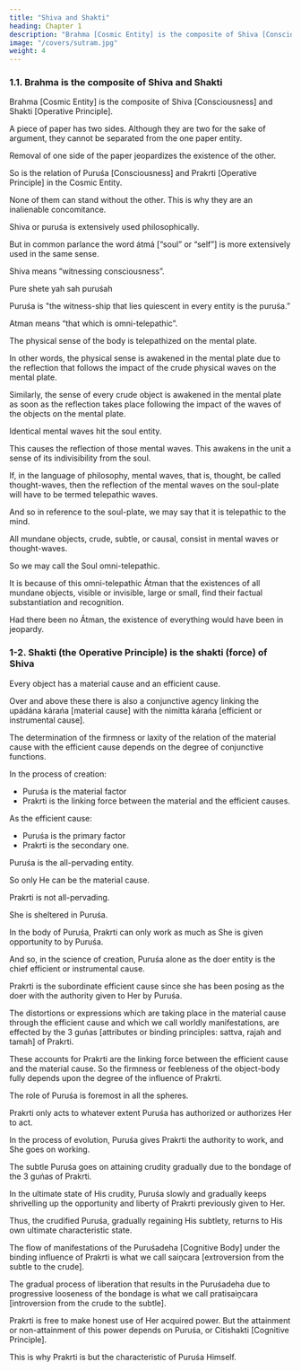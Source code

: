 ```yaml
---
title: "Shiva and Shakti"
heading: Chapter 1
description: "Brahma [Cosmic Entity] is the composite of Shiva [Consciousness] and Shakti [Operative Principle"
image: "/covers/sutram.jpg"
weight: 4
---
```



<!-- 1-1. Shivashaktyátmakaḿ Brahma. -->

### 1.1. Brahma is the composite of Shiva and Shakti

Brahma [Cosmic Entity] is the composite of Shiva [Consciousness] and Shakti [Operative Principle].

A piece of paper has two sides. Although they are two for the sake of argument, they cannot be separated from the one paper entity.

Removal of one side of the paper jeopardizes the existence of the other.

So is the relation of Puruśa [Consciousness] and Prakrti [Operative Principle] in the Cosmic Entity. 

None of them can stand without the other. This is why they are an inalienable concomitance.

Shiva or puruśa is extensively used philosophically. 

But in common parlance the word átmá [“soul” or “self”] is more extensively used in the same sense.

Shiva means “witnessing consciousness”. 

Pure shete yah sah puruśah

Puruśa is "the witness-ship that lies quiescent in every entity is the puruśa.”

Atman means “that which is omni-telepathic”.

The physical sense of the body is telepathized on the mental plate.

In other words, the physical sense is awakened in the mental plate due to the reflection that follows the impact of the crude physical waves on the mental plate. 

Similarly, the sense of every crude object is awakened in the mental plate as soon as the reflection takes place following the impact of the waves of the objects on the mental plate.

Identical mental waves hit the soul entity.

This causes the reflection of those mental waves. This awakens in the unit a sense of its indivisibility from the soul.

If, in the language of philosophy, mental waves, that is, thought, be called thought-waves, then the reflection of the mental waves on the soul-plate will have to be termed telepathic waves.

And so in reference to the soul-plate, we may say that it is telepathic to the mind. 

All mundane objects, crude, subtle, or causal, consist in mental waves or thought-waves.

So we may call the Soul omni-telepathic.

<!-- in the fullest accord with reasoning and logic, -->

It is because of this omni-telepathic Átman that the existences of all mundane objects, visible or invisible, large or small, find their factual substantiation and recognition. 

Had there been no Átman, the existence of everything would have been in jeopardy.


<!-- 1-2. Shaktih Sá Shivasya Shaktih. -->

### 1-2. Shakti (the Operative Principle) is the shakti (force) of Shiva

Every object has a material cause and an efficient cause.

Over and above these there is also a conjunctive agency linking the upádána kárańa [material cause] with the nimitta kárańa [efficient or instrumental cause].

The determination of the firmness or laxity of the relation of the material cause with the efficient cause depends on the degree of conjunctive functions.

In the process of creation:
- Puruśa is the material factor
- Prakrti is the linking force between the material and the efficient causes.

<!-- consummating the relation -->


As the efficient cause:
- Puruśa is the primary factor
- Prakrti is the secondary one.

Puruśa is the all-pervading entity.

So only He can be the material cause.

Prakrti is not all-pervading.

She is sheltered in Puruśa. 

In the body of Puruśa, Prakrti can only work as much as She is given opportunity to by Puruśa. 

And so, in the science of creation, Puruśa alone as the doer entity is the chief efficient or instrumental cause.

Prakrti is the subordinate efficient cause since she has been posing as the doer with the authority given to Her by Puruśa.

The distortions or expressions which are taking place in the material cause through the efficient cause and which we call worldly manifestations, are effected by the 3 guńas [attributes or binding principles: sattva, rajah and tamah] of Prakrti.

These accounts for Prakrti are the linking force between the efficient cause and the material cause. So the firmness or feebleness of the object-body fully depends upon the degree of the influence of Prakrti.

The role of Puruśa is foremost in all the spheres. 

Prakrti only acts to whatever extent Puruśa has authorized or authorizes Her to act. 

In the process of evolution, Puruśa gives Prakrti the authority to work, and She goes on working.

The subtle Puruśa goes on attaining crudity gradually due to the bondage of the 3 guńas of Prakrti. 

In the ultimate state of His crudity, Puruśa slowly and gradually keeps shrivelling up the opportunity and liberty of Prakrti previously given to Her.

Thus, the crudified Puruśa, gradually regaining His subtlety, returns to His own ultimate characteristic state. 

The flow of manifestations of the Puruśadeha [Cognitive Body] under the binding influence of Prakrti is what we call saiṋcara [extroversion from the subtle to the crude].

The gradual process of liberation that results in the Puruśadeha due to progressive looseness of the bondage is what we call pratisaiṋcara [introversion from the crude to the subtle].

Prakrti is free to make honest use of Her acquired power. But the attainment or non-attainment of this power depends on Puruśa, or Citishakti [Cognitive Principle].

This is why Prakrti is but the characteristic of Puruśa Himself.

 <!-- – Shaktih Sá Shivasya Shaktih. -->


